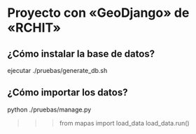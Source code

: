 # Proyecto con «GeoDjango» de «RCHIT»

## ¿Cómo instalar la base de datos?
ejecutar ./pruebas/generate_db.sh

## ¿Cómo importar los datos?
python ./pruebas/manage.py
>>> from mapas import load_data
>>> load_data.run()
